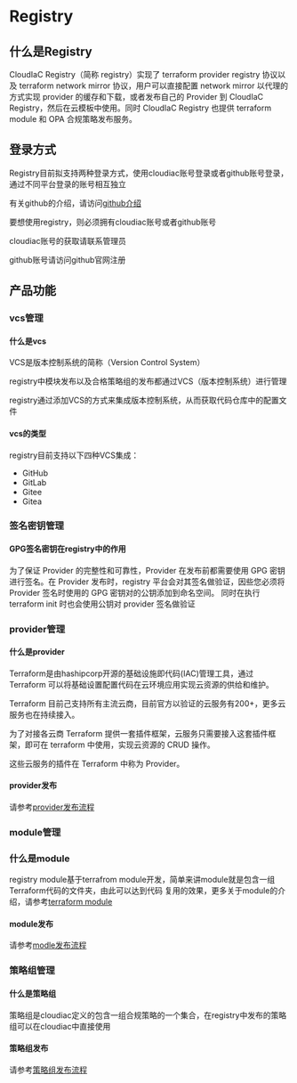 # Registry

## 什么是Registry

CloudIaC Registry（简称 registry）实现了 terraform provider registry 协议以及 terraform network mirror 协议，用户可以直接配置 network mirror 以代理的方式实现 provider 的缓存和下载，或者发布自己的 Provider 到 CloudIaC Registry，然后在云模板中使用。同时 CloudIaC Registry 也提供 terraform module 和 OPA 合规策略发布服务。

## 登录方式
Registry目前拟支持两种登录方式，使用cloudiac账号登录或者github账号登录，通过不同平台登录的账号相互独立

有关github的介绍，请访问[github介绍](https://github.com/about)

要想使用registry，则必须拥有cloudiac账号或者github账号

cloudiac账号的获取请联系管理员

github账号请访问github官网注册


## 产品功能
### vcs管理
#### 什么是vcs

VCS是版本控制系统的简称（Version Control System）

registry中模块发布以及合格策略组的发布都通过VCS（版本控制系统）进行管理

registry通过添加VCS的方式来集成版本控制系统，从而获取代码仓库中的配置文件

#### vcs的类型

registry目前支持以下四种VCS集成：

- GitHub
- GitLab
- Gitee
- Gitea

### 签名密钥管理
#### GPG签名密钥在registry中的作用

为了保证 Provider 的完整性和可靠性，Provider 在发布前都需要使用 GPG 密钥进行签名。在 Provider 发布时，registry 平台会对其签名做验证，因些您必须将 Provider 签名时使用的 GPG 密钥对的公钥添加到命名空间。 同时在执行 terraform init 时也会使用公钥对 provider 签名做验证

### provider管理
#### 什么是provider
Terraform是由hashipcorp开源的基础设施即代码(IAC)管理工具，通过 Terraform 可以将基础设置配置代码在云环境应用实现云资源的供给和维护。

Terraform 目前己支持所有主流云商，目前官方以验证的云服务有200+，更多云服务也在持续接入。

为了对接各云商 Terraform 提供一套插件框架，云服务只需要接入这套插件框架，即可在 terraform 中使用，实现云资源的 CRUD 操作。

这些云服务的插件在 Terraform 中称为 Provider。
#### provider发布

请参考[provider发布流程](/markdown/tutorials/mkdocs/cases/provider-publish.md/)

### module管理
### 什么是module

registry module基于terrafrom module开发，简单来讲module就是包含一组Terraform代码的文件夹，由此可以达到代码
复用的效果，更多关于module的介绍，请参考[terraform module](https://www.terraform.io/language/modules)

#### module发布

请参考[modle发布流程](/markdown/tutorials/mkdocs/cases/module-publish.md/)

### 策略组管理
#### 什么是策略组

策略组是cloudiac定义的包含一组合规策略的一个集合，在registry中发布的策略组可以在cloudiac中直接使用

#### 策略组发布

请参考[策略组发布流程](/markdown/tutorials/mkdocs/cases/policy-group-publish.md/)